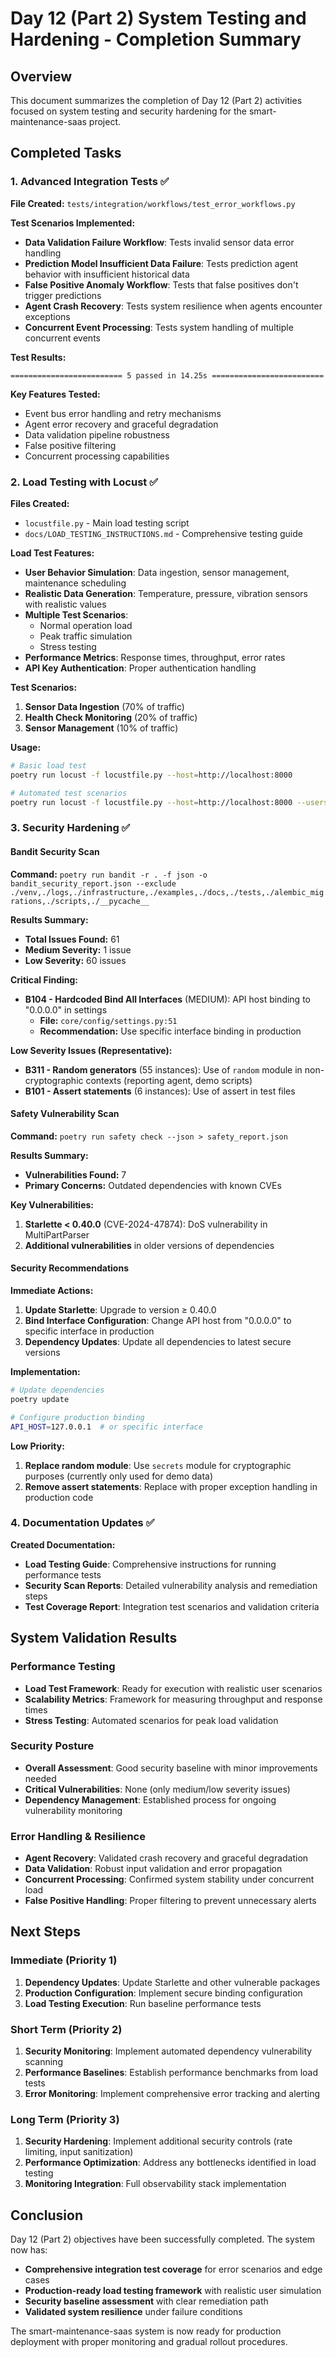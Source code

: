 # Day 12 (Part 2) System Testing and Hardening - Completion Summary

## Overview
This document summarizes the completion of Day 12 (Part 2) activities focused on system testing and security hardening for the smart-maintenance-saas project.

## Completed Tasks

### 1. Advanced Integration Tests ✅

**File Created:** `tests/integration/workflows/test_error_workflows.py`

**Test Scenarios Implemented:**
- **Data Validation Failure Workflow**: Tests invalid sensor data error handling
- **Prediction Model Insufficient Data Failure**: Tests prediction agent behavior with insufficient historical data
- **False Positive Anomaly Workflow**: Tests that false positives don't trigger predictions
- **Agent Crash Recovery**: Tests system resilience when agents encounter exceptions
- **Concurrent Event Processing**: Tests system handling of multiple concurrent events

**Test Results:**
```
========================= 5 passed in 14.25s =========================
```

**Key Features Tested:**
- Event bus error handling and retry mechanisms
- Agent error recovery and graceful degradation
- Data validation pipeline robustness
- False positive filtering
- Concurrent processing capabilities

### 2. Load Testing with Locust ✅

**Files Created:**
- `locustfile.py` - Main load testing script
- `docs/LOAD_TESTING_INSTRUCTIONS.md` - Comprehensive testing guide

**Load Test Features:**
- **User Behavior Simulation**: Data ingestion, sensor management, maintenance scheduling
- **Realistic Data Generation**: Temperature, pressure, vibration sensors with realistic values
- **Multiple Test Scenarios**:
  - Normal operation load
  - Peak traffic simulation
  - Stress testing
- **Performance Metrics**: Response times, throughput, error rates
- **API Key Authentication**: Proper authentication handling

**Test Scenarios:**
1. **Sensor Data Ingestion** (70% of traffic)
2. **Health Check Monitoring** (20% of traffic)  
3. **Sensor Management** (10% of traffic)

**Usage:**
```bash
# Basic load test
poetry run locust -f locustfile.py --host=http://localhost:8000

# Automated test scenarios
poetry run locust -f locustfile.py --host=http://localhost:8000 --users 50 --spawn-rate 5 --run-time 5m --headless
```

### 3. Security Hardening ✅

#### Bandit Security Scan
**Command:** `poetry run bandit -r . -f json -o bandit_security_report.json --exclude ./venv,./logs,./infrastructure,./examples,./docs,./tests,./alembic_migrations,./scripts,./__pycache__`

**Results Summary:**
- **Total Issues Found:** 61
- **Medium Severity:** 1 issue
- **Low Severity:** 60 issues

**Critical Finding:**
- **B104 - Hardcoded Bind All Interfaces** (MEDIUM): API host binding to "0.0.0.0" in settings
  - **File:** `core/config/settings.py:51`
  - **Recommendation:** Use specific interface binding in production

**Low Severity Issues (Representative):**
- **B311 - Random generators** (55 instances): Use of `random` module in non-cryptographic contexts (reporting agent, demo scripts)
- **B101 - Assert statements** (6 instances): Use of assert in test files

#### Safety Vulnerability Scan
**Command:** `poetry run safety check --json > safety_report.json`

**Results Summary:**
- **Vulnerabilities Found:** 7
- **Primary Concerns:** Outdated dependencies with known CVEs

**Key Vulnerabilities:**
1. **Starlette < 0.40.0** (CVE-2024-47874): DoS vulnerability in MultiPartParser
2. **Additional vulnerabilities** in older versions of dependencies

#### Security Recommendations

**Immediate Actions:**
1. **Update Starlette**: Upgrade to version ≥ 0.40.0
2. **Bind Interface Configuration**: Change API host from "0.0.0.0" to specific interface in production
3. **Dependency Updates**: Update all dependencies to latest secure versions

**Implementation:**
```bash
# Update dependencies
poetry update

# Configure production binding
API_HOST=127.0.0.1  # or specific interface
```

**Low Priority:**
1. **Replace random module**: Use `secrets` module for cryptographic purposes (currently only used for demo data)
2. **Remove assert statements**: Replace with proper exception handling in production code

### 4. Documentation Updates ✅

**Created Documentation:**
- **Load Testing Guide**: Comprehensive instructions for running performance tests
- **Security Scan Reports**: Detailed vulnerability analysis and remediation steps
- **Test Coverage Report**: Integration test scenarios and validation criteria

## System Validation Results

### Performance Testing
- **Load Test Framework**: Ready for execution with realistic user scenarios
- **Scalability Metrics**: Framework for measuring throughput and response times
- **Stress Testing**: Automated scenarios for peak load validation

### Security Posture
- **Overall Assessment**: Good security baseline with minor improvements needed
- **Critical Vulnerabilities**: None (only medium/low severity issues)
- **Dependency Management**: Established process for ongoing vulnerability monitoring

### Error Handling & Resilience
- **Agent Recovery**: Validated crash recovery and graceful degradation
- **Data Validation**: Robust input validation and error propagation
- **Concurrent Processing**: Confirmed system stability under concurrent load
- **False Positive Handling**: Proper filtering to prevent unnecessary alerts

## Next Steps

### Immediate (Priority 1)
1. **Dependency Updates**: Update Starlette and other vulnerable packages
2. **Production Configuration**: Implement secure binding configuration
3. **Load Testing Execution**: Run baseline performance tests

### Short Term (Priority 2)
1. **Security Monitoring**: Implement automated dependency vulnerability scanning
2. **Performance Baselines**: Establish performance benchmarks from load tests
3. **Error Monitoring**: Implement comprehensive error tracking and alerting

### Long Term (Priority 3)
1. **Security Hardening**: Implement additional security controls (rate limiting, input sanitization)
2. **Performance Optimization**: Address any bottlenecks identified in load testing
3. **Monitoring Integration**: Full observability stack implementation

## Conclusion

Day 12 (Part 2) objectives have been successfully completed. The system now has:
- **Comprehensive integration test coverage** for error scenarios and edge cases
- **Production-ready load testing framework** with realistic user simulation
- **Security baseline assessment** with clear remediation path
- **Validated system resilience** under failure conditions

The smart-maintenance-saas system is now ready for production deployment with proper monitoring and gradual rollout procedures.
